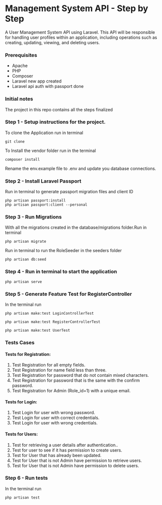 # Management System API - Step by Step
A User Management System API using Laravel. This API will be responsible for handling user profiles within an application, including operations such as creating, updating, viewing, and deleting users.

### Prerequisites
* Apache
* PHP
* Composer
* Laravel new app created
* Laravel api auth with passport done

### Initial notes
The project in this repo contains all the steps finalized

### Step 1 - Setup instructions for the project.
To clone the Application run in terminal
```
git clone 
```
To Install the vendor folder run in the terminal
```
composer install
```
Rename the env.example file to .env and update you database connections.

### Step 2 - Install Laravel Passport
Run in terminal to generate passport migration files and client ID
```
php artisan passport:install
php artisan passport:client --personal
```

### Step 3 - Run Migrations
With all the migrations created in the database/migrations folder.Run in terminal
```
php artisan migrate
```
Run in terminal to run the RoleSeeder in the seeders folder
```
php artisan db:seed
```
### Step 4 - Run in terminal to start the application
```
php artisan serve
```
### Step 5 - Generate Feature Test for RegisterController
In the terminal run
```
php artisan make:test LoginControllerTest
```
```
php artisan make:test RegisterControllerTest
```
```
php artisan make:test UserTest
```

### Tests Cases

 #### Tests for Registration:
1. Test Registration for all empty fields.
2. Test Registration for name field less than three.
3. Test Registration for password that do not contain mixed characters.
4. Test Registration for password that is the same with the confirm password.
5. Test Registration for Admin (Role_id=1) with a unique email.

 #### Tests for Login:
1. Test Login for user with wrong password.
2. Test Login for user with correct credentials.
3. Test Login for user with wrong credentials.

 #### Tests for Users:
1. Test for retrieving a user details after authentication..
2. Test for user to see if it has permission to create users.
3. Test for User that has already been updated.
4. Test for User that is not Admin have permission to retrieve users.
5. Test for User that is not Admin have permission to delete users.


### Step 6 - Run tests
In the terminal run
```
php artisan test
```
